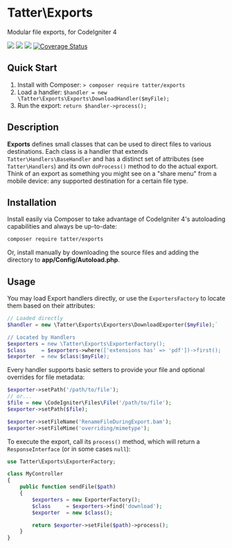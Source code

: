 # Tatter\Exports
Modular file exports, for CodeIgniter 4

[![](https://github.com/tattersoftware/codeigniter4-exports/workflows/PHPUnit/badge.svg)](https://github.com/tattersoftware/codeigniter4-exports/actions/workflows/test.yml)
[![](https://github.com/tattersoftware/codeigniter4-exports/workflows/PHPStan/badge.svg)](https://github.com/tattersoftware/codeigniter4-exports/actions/workflows/analyze.yml)
[![](https://github.com/tattersoftware/codeigniter4-exports/workflows/Deptrac/badge.svg)](https://github.com/tattersoftware/codeigniter4-exports/actions/workflows/inspect.yml)
[![Coverage Status](https://coveralls.io/repos/github/tattersoftware/codeigniter4-exports/badge.svg?branch=develop)](https://coveralls.io/github/tattersoftware/codeigniter4-exports?branch=develop)

## Quick Start

1. Install with Composer: `> composer require tatter/exports`
2. Load a handler: `$handler = new \Tatter\Exports\Exports\DownloadHandler($myFile);`
3. Run the export: `return $handler->process();`

## Description

**Exports** defines small classes that can be used to direct files to various destinations.
Each class is a handler that extends `Tatter\Handlers\BaseHandler` and has a distinct set
of attributes (see `Tatter\Handlers`) and its own `doProcess()` method to do the actual
export. Think of an export as something you might see on a "share menu" from a mobile device:
any supported destination for a certain file type.

## Installation

Install easily via Composer to take advantage of CodeIgniter 4's autoloading capabilities
and always be up-to-date:
```bash
composer require tatter/exports
```

Or, install manually by downloading the source files and adding the directory to
**app/Config/Autoload.php**.

## Usage

You may load Export handlers directly, or use the `ExportersFactory` to locate them based
on their attributes:
```php
// Loaded directly
$handler = new \Tatter\Exports\Exporters\DownloadExporter($myFile);`

// Located by Handlers
$exporters = new \Tatter\Exports\ExporterFactory();
$class     = $exporters->where(['extensions has' => 'pdf'])->first();
$exporter  = new $class($myFile);
```

Every handler supports basic setters to provide your file and optional overrides for file
metadata:
```php
$exporter->setPath('/path/to/file');
// or...
$file = new \CodeIgniter\Files\File('/path/to/file');
$exporter->setPath($file);

$exporter->setFileName('RenameFileDuringExport.bam');
$exporter->setFileMime('overriding/mimetype');
```

To execute the export, call its `process()` method, which will return a `ResponseInterface`
(or in some cases `null`):
```php
use Tatter\Exports\ExporterFactory;

class MyController
{
    public function sendFile($path)
    {
        $exporters = new ExporterFactory();
        $class     = $exporters->find('download');
        $exporter  = new $class();

        return $exporter->setFile($path)->process();
    }
}
```
